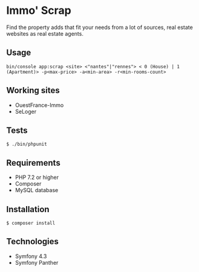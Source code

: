 # Immo' Scrap

Find the property adds that fit your needs from a lot of sources, real estate websites as real estate agents.

Usage
-----

```
bin/console app:scrap <site> <"nantes"|"rennes"> < 0 (House) | 1 (Apartment)> -p<max-price> -a<min-area> -r<min-rooms-count>
```

Working sites
-------------

- OuestFrance-Immo
- SeLoger

Tests
-----

```
$ ./bin/phpunit
```

Requirements
------------

- PHP 7.2 or higher
- Composer
- MySQL database

Installation
-------------

```
$ composer install
```

Technologies
------------

- Symfony 4.3
- Symfony Panther
